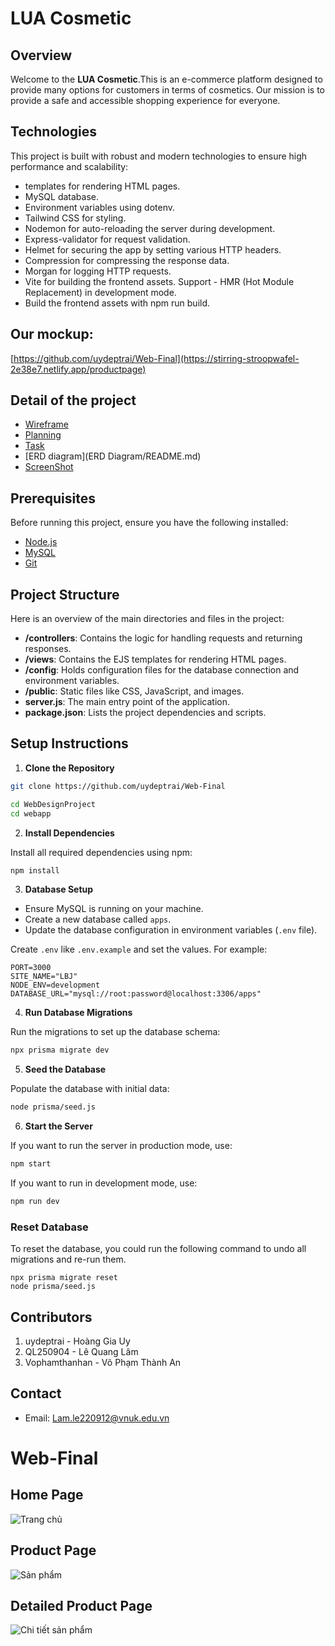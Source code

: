 # LUA Cosmetic

## Overview
Welcome to the **LUA Cosmetic**.This is an e-commerce platform designed to provide many options for customers in terms of cosmetics. Our mission is to provide a safe and accessible shopping experience for everyone.

## Technologies
This project is built with robust and modern technologies to ensure high performance and scalability:
- templates for rendering HTML pages.
- MySQL database.
- Environment variables using dotenv.
- Tailwind CSS for styling.
- Nodemon for auto-reloading the server during development.
- Express-validator for request validation.
- Helmet for securing the app by setting various HTTP headers.
- Compression for compressing the response data.
- Morgan for logging HTTP requests.
- Vite for building the frontend assets. Support - HMR (Hot Module Replacement) in development mode.
- Build the frontend assets with npm run build.

## Our mockup: 
[https://github.com/uydeptrai/Web-Final](https://stirring-stroopwafel-2e38e7.netlify.app/productpage)

## Detail of the project
- [Wireframe](WireFrame/README.md)
- [Planning](Planning/README.md)
- [Task](Task/README.md)
- [ERD diagram](ERD Diagram/README.md)
- [ScreenShot](/Screenshot/README.md)

## Prerequisites

Before running this project, ensure you have the following installed:

- [Node.js](https://nodejs.org/en/download/)
- [MySQL](https://dev.mysql.com/downloads/mysql/)
- [Git](https://git-scm.com/downloads)

## Project Structure

Here is an overview of the main directories and files in the project:

- **/controllers**: Contains the logic for handling requests and returning responses.
- **/views**: Contains the EJS templates for rendering HTML pages.
- **/config**: Holds configuration files for the database connection and environment variables.
- **/public**: Static files like CSS, JavaScript, and images.
- **server.js**: The main entry point of the application.
- **package.json**: Lists the project dependencies and scripts.

## Setup Instructions

1. **Clone the Repository**

```bash
git clone https://github.com/uydeptrai/Web-Final

cd WebDesignProject
cd webapp
```

2. **Install Dependencies**

Install all required dependencies using npm:

```bash
npm install
```

3. **Database Setup**

- Ensure MySQL is running on your machine.
- Create a new database called `apps`.
- Update the database configuration in environment variables (`.env` file).

Create `.env` like `.env.example` and set the values. For example:
```
PORT=3000
SITE_NAME="LBJ"
NODE_ENV=development
DATABASE_URL="mysql://root:password@localhost:3306/apps"
```

4. **Run Database Migrations**

Run the migrations to set up the database schema:

```bash
npx prisma migrate dev
```

5. **Seed the Database**

Populate the database with initial data:

```bash
node prisma/seed.js
```

6. **Start the Server**

If you want to run the server in production mode, use:
```bash
npm start
```

If you want to run in development mode, use:
```bash
npm run dev
```

### Reset Database

To reset the database, you could run the following command to undo all migrations and re-run them.
```
npx prisma migrate reset
node prisma/seed.js
```

## Contributors

1. uydeptrai - Hoàng Gia Uy
2. QL250904 - Lê Quang Lâm
3. Vophamthanhan - Võ Phạm Thành An


## Contact
* Email: Lam.le220912@vnuk.edu.vn

# Web-Final

## Home Page
![Trang chủ](https://github.com/uydeptrai/Web-Final/assets/74178707/84bb1fe6-93cf-4cfe-9b65-ec6c77138d21)
## Product Page
![Sản phẩm](https://github.com/uydeptrai/Web-Final/assets/74178707/d60a3bdc-afd5-4f19-8b86-091bb70450bb)
## Detailed Product Page
![Chi tiết sản phẩm](https://github.com/uydeptrai/Web-Final/assets/74178707/b5e58024-57f7-4066-97cc-a0a0a6337a78)
